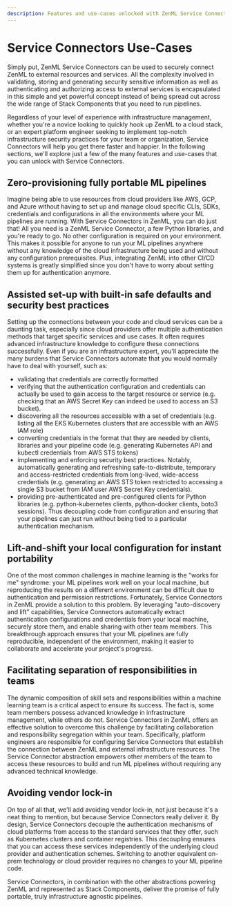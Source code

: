 ```yaml
---
description: Features and use-cases unlocked with ZenML Service Connectors
---
```


# Service Connectors Use-Cases

Simply put, ZenML Service Connectors can be used to securely connect ZenML to external resources and services. All the complexity involved in validating, storing and generating security sensitive information as well as authenticating and authorizing access to external services is encapsulated in this simple and yet powerful concept instead of being spread out across the wide range of Stack Components that you need to run pipelines.

Regardless of your level of experience with infrastructure management, whether you're a novice looking to quickly hook up ZenML to a cloud stack, or an expert platform engineer seeking to implement top-notch infrastructure security practices for your team or organization, Service Connectors will help you get there faster and happier. In the following sections, we'll explore just a few of the many features and use-cases that you can unlock with Service Connectors.

## Zero-provisioning fully portable ML pipelines

Imagine being able to use resources from cloud providers like AWS, GCP, and Azure without having to set up and manage cloud specific CLIs, SDKs, credentials and configurations in all the environments where your ML pipelines are running. With Service Connectors in ZenML, you can do just that! All you need is a ZenML Service Connector, a few Python libraries, and you're ready to go. No other configuration is required on your environment. This makes it possible for anyone to run your ML pipelines anywhere without any knowledge of the cloud infrastructure being used and without any configuration prerequisites. Plus, integrating ZenML into other CI/CD systems is greatly simplified since you don't have to worry about setting them up for authentication anymore.

## Assisted set-up with built-in safe defaults and security best practices

Setting up the connections between your code and cloud services can be a daunting task, especially since cloud providers offer multiple authentication methods that target specific services and use cases. It often requires advanced infrastructure knowledge to configure these connections successfully. Even if you are an infrastructure expert, you'll appreciate the many burdens that Service Connectors automate that you would normally have to deal with yourself, such as:

* validating that credentials are correctly formatted
* verifying that the authentication configuration and credentials can actually be used to gain access to the target resource or service (e.g. checking that an AWS Secret Key can indeed be used to access an S3 bucket).
* discovering all the resources accessible with a set of credentials (e.g. listing all the EKS Kubernetes clusters that are accessible with an AWS IAM role)&#x20;
* converting credentials in the format that they are needed by clients, libraries and your pipeline code (e.g. generating Kubernetes API and kubectl credentials from AWS STS tokens)
* implementing and enforcing security best practices. Notably, automatically generating and refreshing safe-to-distribute, temporary and access-restricted credentials from long-lived, wide-access credentials (e.g. generating an AWS STS token restricted to accessing a single S3 bucket from IAM user AWS Secret Key credentials).
* providing pre-authenticated and pre-configured clients for Python libraries (e.g. python-kubernetes clients, python-docker clients, boto3 sessions). Thus decoupling code from configuration and ensuring that your pipelines can just run without being tied to a particular authentication mechanism.

## Lift-and-shift your local configuration for instant portability

One of the most common challenges in machine learning is the "works for me" syndrome: your ML pipelines work well on your local machine, but reproducing the results on a different environment can be difficult due to authentication and permission restrictions. Fortunately, Service Connectors in ZenML provide a solution to this problem. By leveraging "auto-discovery and lift" capabilities, Service Connectors automatically extract authentication configurations and credentials from your local machine, securely store them, and enable sharing with other team members. This breakthrough approach ensures that your ML pipelines are fully reproducible, independent of the environment, making it easier to collaborate and accelerate your project's progress.

## Facilitating separation of responsibilities in teams

The dynamic composition of skill sets and responsibilities within a machine learning team is a critical aspect to ensure its success. The fact is, some team members possess advanced knowledge in infrastructure management, while others do not. Service Connectors in ZenML offers an effective solution to overcome this challenge by facilitating collaboration and responsibility segregation within your team. Specifically, platform engineers are responsible for configuring Service Connectors that establish the connection between ZenML and external infrastructure resources. The Service Connector abstraction empowers other members of the team to access these resources to build and run ML pipelines without requiring any advanced technical knowledge.

## Avoiding vendor lock-in

On top of all that, we'll add avoiding vendor lock-in, not just because it's a neat thing to mention, but because Service Connectors really deliver it. By design, Service Connectors decouple the authentication mechanisms of cloud platforms from access to the standard services that they offer, such as Kubernetes clusters and container registries. This decoupling ensures that you can access these services independently of the underlying cloud provider and authentication schemes. Switching to another equivalent on-prem technology or cloud provider requires no changes to your ML pipeline code.

Service Connectors, in combination with the other abstractions powering ZenML and represented as Stack Components, deliver the promise of fully portable, truly infrastructure agnostic pipelines.
